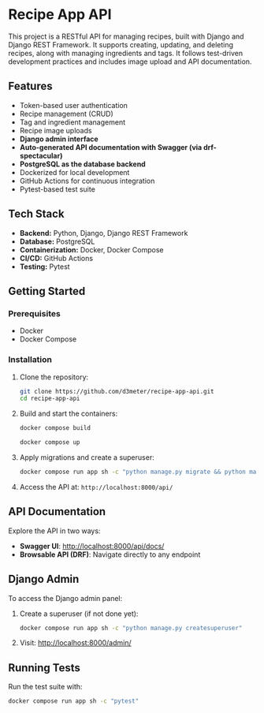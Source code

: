 # Recipe App API

This project is a RESTful API for managing recipes, built with Django and Django REST Framework. It supports creating, updating, and deleting recipes, along with managing ingredients and tags. It follows test-driven development practices and includes image upload and API documentation.

## Features

* Token-based user authentication
* Recipe management (CRUD)
* Tag and ingredient management
* Recipe image uploads
* **Django admin interface**
* **Auto-generated API documentation with Swagger (via drf-spectacular)**
* **PostgreSQL as the database backend**
* Dockerized for local development
* GitHub Actions for continuous integration
* Pytest-based test suite

## Tech Stack

* **Backend:** Python, Django, Django REST Framework
* **Database:** PostgreSQL
* **Containerization:** Docker, Docker Compose
* **CI/CD:** GitHub Actions
* **Testing:** Pytest

## Getting Started

### Prerequisites

* Docker
* Docker Compose

### Installation

1. Clone the repository:

   ```bash
   git clone https://github.com/d3meter/recipe-app-api.git
   cd recipe-app-api
   ```

2. Build and start the containers:
   ```bash
   docker compose build
   ```

   ```bash
   docker compose up
   ```

4. Apply migrations and create a superuser:

   ```bash
   docker compose run app sh -c "python manage.py migrate && python manage.py createsuperuser"
   ```

5. Access the API at:
   `http://localhost:8000/api/`

## API Documentation

Explore the API in two ways:

* **Swagger UI**: [http://localhost:8000/api/docs/](http://localhost:8000/api/docs/)
* **Browsable API (DRF)**: Navigate directly to any endpoint

## Django Admin

To access the Django admin panel:

1. Create a superuser (if not done yet):

   ```bash
   docker compose run app sh -c "python manage.py createsuperuser"
   ```

2. Visit: [http://localhost:8000/admin/](http://localhost:8000/admin/)

## Running Tests

Run the test suite with:

```bash
docker compose run app sh -c "pytest"
```
